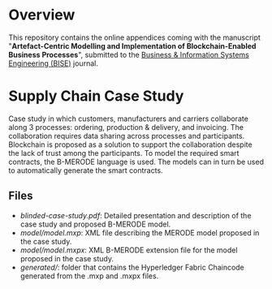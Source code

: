 # Overview
This repository contains the online appendices coming with the manuscript "**Artefact-Centric Modelling and Implementation of Blockchain-Enabled Business Processes**", submitted to the [Business & Information Systems Engineering (BISE)](https://www.bise-journal.com/) journal.

# Supply Chain Case Study
Case study in which customers, manufacturers and carriers collaborate along 3 processes: ordering, production & delivery, and invoicing. The collaboration requires data sharing across processes and participants. Blockchain is proposed as a solution to support the collaboration despite the lack of trust among the participants. To model the required smart contracts, the B-MERODE language is used. The models can in turn be used to automatically generate
the smart contracts.

## Files
* *blinded-case-study.pdf*: Detailed presentation and description of the case study and proposed B-MERODE model.
* *model/model.mxp*: XML file describing the MERODE model proposed in the case study.
* *model/model.mxpx*: XML B-MERODE extension file for the model proposed in the case study.
* *generated/*: folder that contains the Hyperledger Fabric Chaincode generated from the .mxp and .mxpx files.
